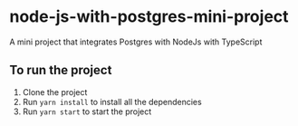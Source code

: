 # node-js-with-postgres-mini-project
A mini project that integrates Postgres with NodeJs with TypeScript

## To run the project

1. Clone the project
2. Run `yarn install` to install all the dependencies
3. Run `yarn start` to start the project


